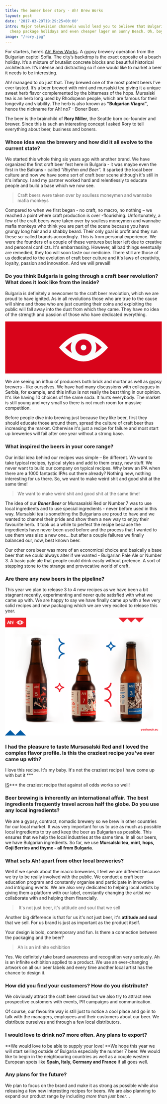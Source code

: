 ```yaml
---
title: The boner beer story - Ah! Brew Works
layout: post
date: '2017-03-29T19:29:25+00:00'
intro: Major television channels would lead you to believe that Bulgaria is all about
  cheap package holidays and even cheaper lager on Sunny Beach. Oh, boy are they wrong.
image: "/rory.jpg"
---
```

For starters, here’s <a href="http://yeahyeah.eu">Ah! Brew Works</a>. A gypsy brewery operation from the Bulgarian capitol Sofia. The city’s backdrop is the exact opposite of a beach holiday. It’s a mixture of brutalist concrete blocks and beautiful historical architecture. It’s intense and distracting so if one would like to market a beer it needs to be interesting.

Ah! managed to do just that. They brewed one of the most potent beers I’ve ever tasted. It’s a beer brewed with mint and mursalski tea giving it a unique sweet herb flavor complemented by the bitterness of the hops. Mursalski tea is an herb long used by Rhodopean people, which are famous for their longevity and viability. The herb is also known as **“Bulgarian Viagra”**, hence the nickname for Ah! no7 - Boner Beer.

The beer is the brainchild of **Rory Miller**, the Seattle born co-founder and brewer. Since this is such an interesting concept I asked Rory to tell everything about beer, business and boners.

### Whose idea was the brewery and how did it all evolve to the current state?

We started this whole thing six years ago with another brand. We have organized the first craft beer fest here in Bulgaria - it was maybe even the first in the Balkans - called *"Rhythm and Beer".* It sparked the local beer culture and now we have some sort of craft beer scene although it's still in it's infancy. I and my partner worked hard and relentlessly to educate people and build a base which we now see.
<blockquote>Craft beers were taken over by soulless moneymen and wannabe mafia monkeys</blockquote>

Compared to when we first began - no craft, no macro, no nothing – we reached a point where craft production is over -flourishing. Unfortunately, a few of the craft beers were taken over by soulless moneymen and wannabe mafia monkeys who think you are part of the scene because you have grungy long hair and a shabby beard. Their only goal is profit and they run these so-called brands accordingly. This is from personal experience. We were the founders of a couple of these ventures but later left due to creative and personal conflicts. It's embarrassing. However, all bad things eventually are remedied, they too will soon taste our medicine. There still are those of us dedicated to the evolution of craft beer culture and it's laws of creativity, loyalty, passion and innovation. And we will prevail!

### Do you think Bulgaria is going through a craft beer revolution? What does it look like from the inside?

Bulgaria is definitely a newcomer to the craft beer revolution, which we are proud to have ignited. As in all revolutions those who are true to the cause will shine and those who are just counting their coins and exploiting the public will fall away into the dust from which they came. They have no idea of the strength and passion of those who have dedicated everything.

![](/uploads/ah.gif)

We are seeing an influx of producers both brick and mortar as well as gypsy brewers - like ourselves. We have had many discussions with colleagues in Serbia, for example, and this influx is not really the best thing in our opinion.  It's like having 10 choices of the same soda. It hurts everybody. The market is still young and very small so there is not much room for massive competition.

Before people dive into brewing just because they like beer, first they should educate those around them, spread the culture of craft beer thus increasing the market. Otherwise it's just a recipe for failure and most start up breweries will fail after one year without a strong base.

### What inspired the beers in your core range?

Our initial idea behind our recipes was simple – Be different. We want to take typical recipes, typical styles and add to them crazy, new stuff. We never want to build our company on typical recipes. Why brew an IPA when there are a 1000 fantastic IPAs out there already? Nothing new, nothing interesting for us there. So, we want to make weird shit and good shit at the same time!
<blockquote>We want to make weird shit and good shit at the same time!</blockquote>

The idea of our ***Boner Beer*** or Mursasalski Red or Number 7 was to use local ingredients and to use special ingredients - never before used in this way. Mursalski tea is something the Bulgarians are proud to have and we wanted to channel their pride and show them a new way to enjoy their favourite herb. It took us a while to perfect the recipe because the ingredients have never been used before and the process that I wanted to use them was also a new one... but after a couple failures we finally balanced our, now, best known beer.

Our other core beer was more of an economical choice and basically a base beer that we could always alter if we wanted - Bulgarian Pale Ale or Number 3. A basic pale ale that people could drink easily without pretence. A sort of stepping stone to the strange and provocative world of craft.

### Are there any new beers in the pipeline?

This year we plan to release 3 to 4 new recipes as we have been a bit stagnant recently, experimenting and never quite satisfied with what we came up with. We are happy to say we have finally came up with a few very solid recipes and new packaging which we are very excited to release this year.

![](/uploads/ah.png)

### I had the pleasure to taste Mursasalski Red and I loved the complex flavor profile. Is this the craziest recipe you've ever came up with?

I love this recipe. It's my baby. It's not the craziest recipe I have come up with but it ***

<u>IS</u>*** the craziest recipe that against all odds works so well!

### Beer brewing is inherently an international affair. The best ingredients frequently travel across half the globe. Do you use any local ingredients?

We are a gypsy, contract, nomadic brewery so we brew in other countries for our local market. It was very important for us to use as much as possible local ingredients to try and keep the beer as Bulgarian as possible. This ensures that we help the local industries at the same time. In all our beers, we have Bulgarian ingredients. So far, we use **Mursalski tea, mint, hops, Goji Berries and thyme - all from Bulgaria**.

### What sets Ah! apart from other local breweries?

Well if we speak about the macro breweries, I feel we are different because we try to be really involved with the public. We conduct a craft beer education program and constantly organise and participate in innovative and intriguing events. We are also very dedicated to helping local artists by giving them a platform with our label, constantly changing the artist we collaborate with and helping them financially.
<blockquote>&nbsp;It's not just beer, it's attitude and soul that we sell</blockquote>

Another big difference is that for us it's not just beer, it's **attitude and soul** that we sell. For us brand is just as important as the product itself.

Your design is bold, contemporary and fun. Is there a connection between the packaging and the beer?
<blockquote>Ah is an infinite exhibition</blockquote>

Yes. We definitely take brand awareness and recognition very seriously. Ah is an infinite exhibition applied to a product. We use an ever-changing artwork on all our beer labels and every time another local artist has the chance to design it.

### How did you find your customers? How do you distribute?

We obviously attract the craft beer crowd but we also try to attract new prospective customers with events, PR campaigns and communication.

Of course, our favourite way is still just to notice a cool place and go in to talk with the managers, employees and their customers about our beer. We distribute ourselves and through a few local distributors.

### I would love to drink no7 more often. Any plans to export?

**We would love to be able to supply your love! **We hope this year we will start selling outside of Bulgaria especially the number 7 beer. We would like to begin in the neighbouring countries as well as a couple western European spots like **Spain, Italy, Germany and France** if all goes well.

### Any plans for the future?

We plan to focus on the brand and make it as strong as possible while also releasing a few new interesting recipes for beers. We are also planning to expand our product range by including *more than just beer*...